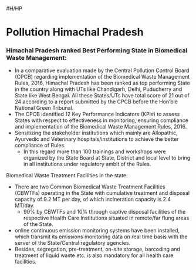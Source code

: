 #H/HP 
# Pollution Himachal Pradesh
### Himachal Pradesh ranked Best Performing State in Biomedical Waste Management:
-   In a comparative evaluation made by the Central Pollution Control Board (CPCB) regarding implementation of the Biomedical Waste Management Rules, 2016, Himachal Pradesh has been ranked as top performing State in the country along with UTs like Chandigarh, Delhi, Puducherry and State like West Bengal. All these States/UTs have total score of 21 out of 24 according to a report submitted by the CPCB before the Hon’ble National Green Tribunal.
-   The CPCB identified 12 Key Performance Indicators (KPIs) to assess States with respect to effectiveness in monitoring, ensuring compliance and implementation of the Biomedical Waste Management Rules, 2016.
-   Sensitizing the stakeholder institutions which mainly are Allopathic, Ayurvedic and Veterinary hospitals/institutions to achieve the better compliance of Rules.
	-   In this regard more than 100 trainings and workshops were organized by the State Board at State, District and local level to bring in all institutions under regulatory ambit of the Rules.

Biomedical Waste Treatment Facilities in the state:
-   There are two Common Biomedical Waste Treatment Facilities (CBWTFs) operating in the State with cumulative treatment and disposal capacity of 9.2 MT per day, of which incineration capacity is 2.4 MT/day.
	-   90% by CBWTFs and 10% through captive disposal facilities of the respective Health Care Institutions situated in remote/far flung areas of the State.
-   online continuous emission monitoring systems have been installed, which transmit its emissions monitoring data on real time basis with the server of the State/Central regulatory agencies.
-   Besides, segregation, pre-treatment, on-site storage, barcoding and treatment of liquid waste etc. is also mandatory for all health care facilities.

